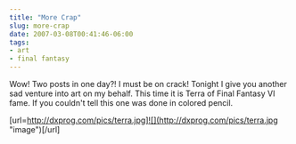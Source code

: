 ```yaml
---
title: "More Crap"
slug: more-crap
date: 2007-03-08T00:41:46-06:00
tags:
- art
- final fantasy
---
```

Wow! Two posts in one day?! I must be on crack! Tonight I give you another sad venture into art on my behalf. This time it is Terra of Final Fantasy VI fame. If you couldn't tell this one was done in colored pencil.

[url=http://dxprog.com/pics/terra.jpg]![](http://dxprog.com/pics/terra.jpg "image")[/url]
